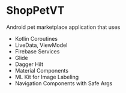 # ShopPetVT
Android pet marketplace application that uses
* Kotlin Coroutines
* LiveData, ViewModel
* Firebase Services
* Glide
* Dagger Hilt
* Material Components
* ML Kit for Image Labeling
* Navigation Components with Safe Args
